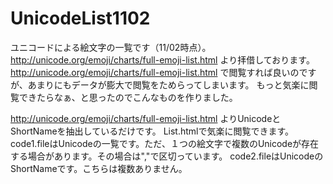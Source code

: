 # UnicodeList1102
ユニコードによる絵文字の一覧です（11/02時点）。
http://unicode.org/emoji/charts/full-emoji-list.html より拝借しております。
http://unicode.org/emoji/charts/full-emoji-list.html で閲覧すれば良いのですが、あまりにもデータが膨大で閲覧をためらってしまいます。
もっと気楽に閲覧できたらなぁ、と思ったのでこんなものを作りました。

http://unicode.org/emoji/charts/full-emoji-list.html よりUnicodeとShortNameを抽出しているだけです。
List.htmlで気楽に閲覧できます。
code1.fileはUnicodeの一覧です。ただ、１つの絵文字で複数のUnicodeが存在する場合があります。その場合は","で区切っています。
code2.fileはUnicodeのShortNameです。こちらは複数ありません。
